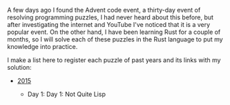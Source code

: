 A few days ago I found the Advent code event, a thirty-day event of resolving programming puzzles, I had never heard about this before, but after investigating the internet and YouTube I've noticed that it is a very popular event. On the other hand, I have been learning Rust for a couple of months, so I will solve each of these puzzles in the Rust language to put my knowledge into practice.

I make a list here to register each puzzle of past years and its links with my solution:

* [2015](https://adventofcode.com/2015)
    
    * Day 1: Day 1: Not Quite Lisp

